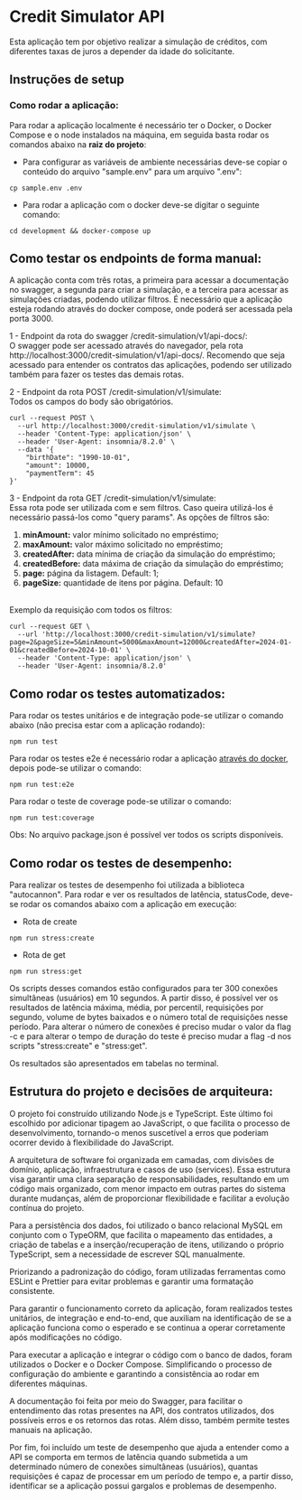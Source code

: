 # Credit Simulator API
Esta aplicação tem por objetivo realizar a simulação de créditos, com diferentes taxas de juros a depender da idade do solicitante.


## Instruções de setup
### Como rodar a aplicação:
Para rodar a aplicação localmente é necessário ter o Docker, o Docker Compose e o node instalados na máquina, em seguida basta rodar os comandos abaixo na <b>raiz do projeto</b>:

- Para configurar as variáveis de ambiente necessárias deve-se copiar o conteúdo do arquivo "sample.env" para um arquivo ".env":
```
cp sample.env .env
```
- Para rodar a aplicação com o docker deve-se digitar o seguinte comando:
```
cd development && docker-compose up
```

## Como testar os endpoints de forma manual:
A aplicação conta com três rotas, a primeira para acessar a documentação no swagger, a segunda para criar a simulação, e a terceira para acessar as simulações criadas, podendo utilizar filtros. É necessário que a aplicação esteja rodando através do docker compose, onde poderá ser acessada pela porta 3000.

1 - Endpoint da rota do swagger /credit-simulation/v1/api-docs/:
<br> O swagger pode ser acessado através do navegador, pela rota http://localhost:3000/credit-simulation/v1/api-docs/. Recomendo que seja acessado para entender os contratos das aplicações, podendo ser utilizado também para fazer os testes das demais rotas.

2 - Endpoint da rota POST /credit-simulation/v1/simulate:
<br>Todos os campos do body são obrigatórios.

```
curl --request POST \
  --url http://localhost:3000/credit-simulation/v1/simulate \
  --header 'Content-Type: application/json' \
  --header 'User-Agent: insomnia/8.2.0' \
  --data '{
	"birthDate": "1990-10-01",
	"amount": 10000,
	"paymentTerm": 45
}'
```

3 - Endpoint da rota GET /credit-simulation/v1/simulate:
<br>Essa rota pode ser utilizada com e sem filtros. Caso queira utilizá-los é necessário passá-los como "query params". As opções de filtros são:
<ol>
<li><b>minAmount:</b> valor mínimo solicitado no empréstimo;</li>
<li><b>maxAmount:</b> valor máximo solicitado no empréstimo;</li>
<li><b>createdAfter:</b> data mínima de criação da simulação do empréstimo;</li>
<li><b>createdBefore:</b> data máxima de criação da simulação do empréstimo;</li>
<li><b>page:</b> página da listagem. Default: 1;</li>
<li><b>pageSize:</b> quantidade de itens por página. Default: 10</li>
</ol>

<br>Exemplo da requisição com todos os filtros:
```
curl --request GET \
  --url 'http://localhost:3000/credit-simulation/v1/simulate?page=2&pageSize=5&minAmount=5000&maxAmount=12000&createdAfter=2024-01-01&createdBefore=2024-10-01' \
  --header 'Content-Type: application/json' \
  --header 'User-Agent: insomnia/8.2.0'
```

## Como rodar os testes automatizados:

Para rodar os testes unitários e de integração pode-se utilizar o comando abaixo (não precisa estar com a aplicação rodando):
```
npm run test
```

Para rodar os testes e2e é necessário rodar a aplicação [através do docker](#como-rodar-a-aplicação), depois pode-se utilizar o comando:
```
npm run test:e2e
```

Para rodar o teste de coverage pode-se utilizar o comando:
```
npm run test:coverage
```

Obs: No arquivo package.json é possível ver todos os scripts disponíveis.

## Como rodar os testes de desempenho:

Para realizar os testes de desempenho foi utilizada a biblioteca "autocannon". Para rodar e ver os resultados de latência, statusCode, deve-se rodar os comandos abaixo com a aplicação em execução:

- Rota de create
```
npm run stress:create
```

- Rota de get
```
npm run stress:get
```

Os scripts desses comandos estão configurados para ter 300 conexões simultâneas (usuários) em 10 segundos. A partir disso, é possível ver os resultados de latência máxima, média, por percentil, requisições por segundo, volume de bytes baixados e o número total de requisições nesse período. Para alterar o número de conexões é preciso mudar o valor da flag -c e para alterar o tempo de duração do teste é preciso mudar a flag -d nos scripts "stress:create" e "stress:get".

Os resultados são apresentados em tabelas no terminal.

## Estrutura do projeto e decisões de arquiteura:

O projeto foi construído utilizando Node.js e TypeScript. Este último foi escolhido por adicionar tipagem ao JavaScript, o que facilita o processo de desenvolvimento, tornando-o menos suscetível a erros que poderiam ocorrer devido à flexibilidade do JavaScript.

A arquitetura de software foi organizada em camadas, com divisões de domínio, aplicação, infraestrutura e casos de uso (services). Essa estrutura visa garantir uma clara separação de responsabilidades, resultando em um código mais organizado, com menor impacto em outras partes do sistema durante mudanças, além de proporcionar flexibilidade e facilitar a evolução contínua do projeto.

Para a persistência dos dados, foi utilizado o banco relacional MySQL em conjunto com o TypeORM, que facilita o mapeamento das entidades, a criação de tabelas e a inserção/recuperação de itens, utilizando o próprio TypeScript, sem a necessidade de escrever SQL manualmente.

Priorizando a padronização do código, foram utilizadas ferramentas como ESLint e Prettier para evitar problemas e garantir uma formatação consistente.

Para garantir o funcionamento correto da aplicação, foram realizados testes unitários, de integração e end-to-end, que auxiliam na identificação de se a aplicação funciona como o esperado e se continua a operar corretamente após modificações no código.

Para executar a aplicação e integrar o código com o banco de dados, foram utilizados o Docker e o Docker Compose. Simplificando o processo de configuração do ambiente e garantindo a consistência ao rodar em diferentes máquinas. 

A documentação foi feita por meio do Swagger, para facilitar o entendimento das rotas presentes na API, dos contratos utilizados, dos possíveis erros e os retornos das rotas. Além disso, também permite testes manuais na aplicação. 

Por fim, foi incluído um teste de desempenho que ajuda a entender como a API se comporta em termos de latência quando submetida a um determinado número de conexões simultâneas (usuários), quantas requisições é capaz de processar em um período de tempo e, a partir disso, identificar se a aplicação possui gargalos e problemas de desempenho.